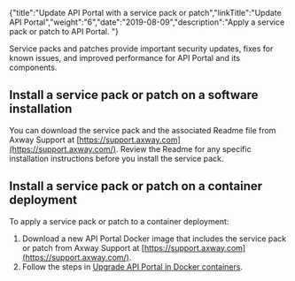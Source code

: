 {"title":"Update API Portal with a service pack or patch","linkTitle":"Update API Portal","weight":"6","date":"2019-08-09","description":"Apply a service pack or patch to API Portal. "}

Service packs and patches provide important security updates, fixes for known issues, and improved performance for API Portal and its components.

Install a service pack or patch on a software installation
----------------------------------------------------------

You can download the service pack and the associated Readme file from Axway Support at [https://support.axway.com](https://support.axway.com/). Review the Readme for any specific installation instructions before you install the service pack.

Install a service pack or patch on a container deployment
---------------------------------------------------------

To apply a service pack or patch to a container deployment:

1.  Download a new API Portal Docker image that includes the service pack or patch from Axway Support at [https://support.axway.com](https://support.axway.com/).
2.  Follow the steps in [Upgrade API Portal in Docker containers](Upgrade_docker.htm).
